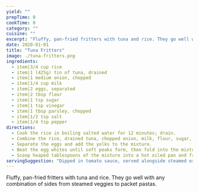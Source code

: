 ```yaml
---
yield: ""
prepTime: 0
cookTime: 0
category: ""
cuisine: ""
excerpt: "Fluffy, pan-fried fritters with tuna and rice. They go well with any combination of sides from steamed veggies to packet pastas."
date: 2020-01-01
title: "Tuna Fritters"
image: ./tuna-fritters.png
ingredients:
  - item|3/4 cup rice
  - item|1 (425g) tin of tuna, drained
  - item|1 medium onion, chopped
  - item|1/4 cup milk
  - item|2 eggs, separated
  - item|2 tbsp flour
  - item|1 tsp sugar
  - item|1 tsp vinegar
  - item|1 tbsp parsley, chopped
  - item|1/2 tsp salt
  - item|1/4 tsp pepper
directions:
  - Cook the rice in boiling salted water for 12 minutes; drain.
  - Combine the rice, drained tuna, chopped onion, milk, flour, sugar, vinegar, parsley, salt and pepper.
  - Separate the eggs and add the yolks to the mixture.
  - Beat the egg whites until soft peaks form, then fold into the mixture.
  - Scoop heaped tablespoons of the mixture into a hot oiled pan and fry for five minutes or until golden. Flip each fritter and fry for a further five minutes.
servingSuggestion: "Dipped in tomato sauce, served alongside steamed or roasted veggies. Be quick though, they won’t last long. At the dinner table there is only the quick and the hungry!"
---
```


Fluffy, pan-fried fritters with tuna and rice. They go well with any combination of sides from steamed veggies to packet pastas.
